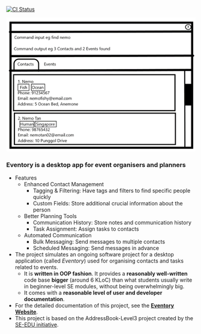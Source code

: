 [![CI Status](https://github.com/AY2425S1-CS2103T-T12-1/tp/workflows/Java%20CI/badge.svg)](https://github.com/AY2425S1-CS2103T-T12-1/tp/actions)

![Ui](docs/images/Ui.png)

### **Eventory** is a desktop app for event organisers and planners
* Features <br>
  * Enhanced Contact Management
    * Tagging & Filtering: Have tags and filters to find specific people quickly
    * Custom Fields: Store additional crucial information about the person
  * Better Planning Tools
    * Communication History: Store notes and communication history
    * Task Assignment: Assign tasks to contacts
  * Automated Communication
    * Bulk Messaging: Send messages to multiple contacts
    * Scheduled Messaging: Send messages in advance
* The project simulates an ongoing software project for a desktop application (called _Eventory_) used for organising contacts and tasks related to events.
  * It is **written in OOP fashion**. It provides a **reasonably well-written** code base **bigger** (around 6 KLoC) than what students usually write in beginner-level SE modules, without being overwhelmingly big.
  * It comes with a **reasonable level of user and developer documentation**.
* For the detailed documentation of this project, see the **[Eventory Website](https://ay2425s1-cs2103t-t12-1.github.io/tp/)**.
* This project is based on the AddressBook-Level3 project created by the [SE-EDU initiative](https://se-education.org).
